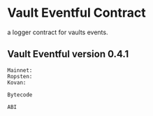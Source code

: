 # Vault Eventful Contract
a logger contract for vaults events.

## Vault Eventful version 0.4.1
```
Mainnet:
Ropsten:
Kovan:
```
```
Bytecode
```
```
ABI
```
